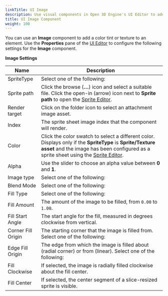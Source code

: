 ```yaml
---
linkTitle: UI Image
description: Use visual components in Open 3D Engine's UI Editor to add color tints or textures to UI elements.
title: UI Image Component
weight: 100
---
```


You can use an **Image** component to add a color tint or texture to an element. Use the **Properties** pane of the [UI Editor](/docs/user-guide/interactivity/user-interface/editor) to configure the following settings for the **Image** component.

**Image Settings**

| Name | Description |
| --- | --- |
| SpriteType |  Select one of the following:   |
| Sprite path |  Click the browse (**…**) icon and select a suitable file. Click the open-in (arrow) icon next to **Sprite path** to open the [Sprite Editor](/docs/user-guide/interactivity/user-interface/editor/sprite-editor).  |
| Render target |  Click on the folder icon to select an attachment image asset. |
| Index |  The sprite sheet image index that the component will render.  |
| Color |  Click the color swatch to select a different color.  Displays only if the **SpriteType** is **Sprite/Texture asset** and the image has been configured as a sprite sheet using the [Sprite Editor](/docs/user-guide/interactivity/user-interface/editor/sprite-editor).  |
| Alpha |  Use the slider to choose an alpha value between **0** and **1**.  |
| Image type |  Select one of the following:    |
| Blend Mode |  Select one of the following:    |
| Fill Type |  Select one of the following:    |
| Fill Amount |  The amount of the image to be filled, from `0.00` to `1.00`.  |
| Fill Start Angle |  The start angle for the fill, measured in degrees clockwise from vertical.  |
| Corner Fill Origin |  The starting corner that the image is filled from. Select one of the following:   |
| Edge Fill Origin |  The edge from which the image is filled about (radial corner) or from (linear). Select one of the following:   |
| Fill Clockwise |  If selected, the image is radially filled clockwise about the fill center.  |
| Fill Center |  If selected, the center segment of a slice-resized sprite is visible.  |
